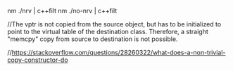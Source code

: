 nm ./nrv | c++filt
nm ./no-nrv | c++filt

//The vptr is not copied from the source object, but has to be initialized to point to the virtual table of the destination class. Therefore, a straight "memcpy" copy from source to destination is not possible.

//https://stackoverflow.com/questions/28260322/what-does-a-non-trivial-copy-constructor-do


